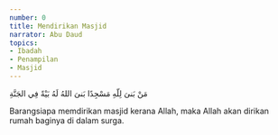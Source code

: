 ```yaml
---
number: 0
title: Mendirikan Masjid
narrator: Abu Daud
topics:
- Ibadah
- Penampilan
- Masjid
---
```


<p lang="ar">مَنْ بَنىَ لِلّهِ مَسْجِدًا بَنىَ اللهُ لَهُ بَيْةً فِي الجَنَّةِ</p>

Barangsiapa memdirikan masjid kerana Allah, maka Allah akan dirikan rumah baginya di dalam surga.
